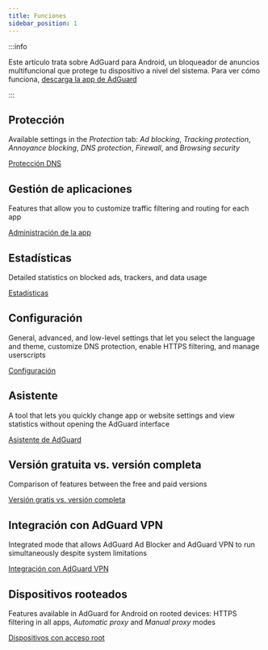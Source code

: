 ```yaml
---
title: Funciones
sidebar_position: 1
---
```


:::info

Este artículo trata sobre AdGuard para Android, un bloqueador de anuncios multifuncional que protege tu dispositivo a nivel del sistema. Para ver cómo funciona, [descarga la app de AdGuard](https://agrd.io/download-kb-adblock)

:::

## Protección

Available settings in the _Protection_ tab: _Ad blocking_, _Tracking protection_, _Annoyance blocking_, _DNS protection_, _Firewall_, and _Browsing security_

[Protección DNS](/adguard-for-android/features/protection/protection.md)

## Gestión de aplicaciones

Features that allow you to customize traffic filtering and routing for each app

[Administración de la app](/adguard-for-android/features/app-management.md)

## Estadísticas

Detailed statistics on blocked ads, trackers, and data usage

[Estadísticas](/adguard-for-android/features/statistics.md)

## Configuración

General, advanced, and low-level settings that let you select the language and theme, customize DNS protection, enable HTTPS filtering, and manage userscripts

[Configuración](/adguard-for-android/features/settings.md)

## Asistente

A tool that lets you quickly change app or website settings and view statistics without opening the AdGuard interface

[Asistente de AdGuard](/adguard-for-android/features/assistant.md)

## Versión gratuita vs. versión completa

Comparison of features between the free and paid versions

[Versión gratis vs. versión completa](/adguard-for-android/features/free-vs-full.mdx)

## Integración con AdGuard VPN

Integrated mode that allows AdGuard Ad Blocker and AdGuard VPN to run simultaneously despite system limitations

[Integración con AdGuard VPN](/adguard-for-android/features/integration-with-vpn.md)

## Dispositivos rooteados

Features available in AdGuard for Android on rooted devices: HTTPS filtering in all apps, _Automatic proxy_ and _Manual proxy_ modes

[Dispositivos con acceso root](/adguard-for-android/features/rooted.md)
